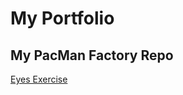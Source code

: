 # My Portfolio
## My PacMan Factory Repo 
<a href="https://cpodgurschi.github.io/pacmanfactory/"> Eyes Exercise </a>
